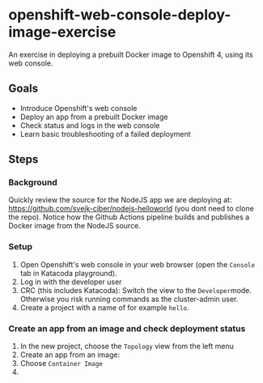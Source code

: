 # openshift-web-console-deploy-image-exercise
An exercise in deploying a prebuilt Docker image to Openshift 4, using its web console.

## Goals
* Introduce Openshift's web console
* Deploy an app from a prebuilt Docker image
* Check status and logs in the web console
* Learn basic troubleshooting of a failed deployment


## Steps

### Background
Quickly review the source for the NodeJS app we are deploying at: 
  https://github.com/svejk-ciber/nodejs-helloworld (you dont need to clone the repo). Notice how the Github Actions pipeline builds and publishes a Docker image from the NodeJS source.

### Setup

1. Open Openshift's web console in your web browser (open the `Console` tab in Katacoda playground).
1. Log in with the developer user
1. CRC (this includes Katacoda): Switch the view to the `Developer`mode. Otherwise you risk running commands as the cluster-admin user.
1. Create a project with a name of for example `hello`.

### Create an app from an image and check deployment status
1.  In the new project, choose the `Topology` view from the left menu
1.  Create an app from an image:
  1. Choose `Container Image`
  1. 
